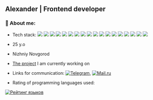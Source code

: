 ## Alexander | Frontend developer

### :open_book: About me:

- Tech stack: <img src="https://img.shields.io/badge/JavaScript-F7DF1E"/> <img src="https://img.shields.io/badge/TypeScript-3178C6"/> <img src="https://img.shields.io/badge/React-61DAFB"/> <img src="https://img.shields.io/badge/Redux Toolkit- 764988"/> <img src="https://img.shields.io/badge/Webpack-8ED5FA"/> <img src="https://img.shields.io/badge/npm-CB3837"/> <img src="https://img.shields.io/badge/scss-CD6799"/> <img src="https://img.shields.io/badge/css modules-black"/> <img src="https://img.shields.io/badge/BEM-C0C0C0"/> <img src="https://img.shields.io/badge/git-F05133"/> <img src="https://img.shields.io/badge/Node.js-689F63"/> <img src="https://img.shields.io/badge/Jest-99425B"/> <img src="https://img.shields.io/badge/RTL-F94343"/> <img src="https://img.shields.io/badge/husky-AB6800"/> <img src="https://img.shields.io/badge/Material UI-007FFF"/> <img src="https://img.shields.io/badge/Swagger-85EA2D"/> <img src="https://img.shields.io/badge/React Query-FF4154"/> <img src="https://img.shields.io/badge/WebSockets-E59D2E"/>

- 25 y.o

- Nizhniy Novgorod

- [The project](https://github.com/EZzzKryak/my-project) I am currently working on

- Links for communication: [![Telegram](https://img.shields.io/badge/@ezzzkryak-blue?logo=telegram&logoColor=white)](https://t.me/ezzzkryak), [![Mail.ru](https://img.shields.io/badge/manicynaleksandr@mail.ru-blue?logo=mail.ru)](mailto:manicynaleksandr@mail.ru)

- Rating of programming languages used:

[![Рейтинг языков](https://github-readme-stats.vercel.app/api/top-langs/?username=ezzzkryak&layout=compact&theme=vision-friendly-white)](https://github.com/anuraghazra/github-readme-stats) 
